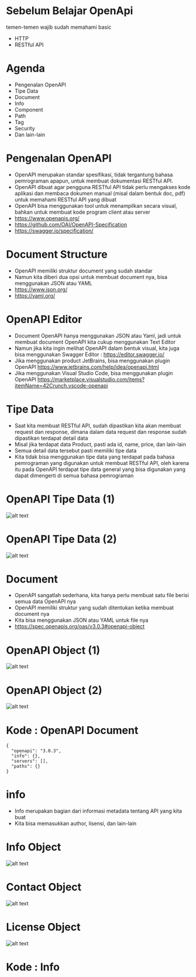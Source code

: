 # Sebelum Belajar OpenApi
temen-temen wajib sudah memahami basic
* HTTP
* RESTful API

# Agenda 
* Pengenalan OpenAPI 
* Tipe Data 
* Document 
* Info 
* Component 
* Path 
* Tag 
* Security 
* Dan lain-lain

# Pengenalan OpenAPI
* OpenAPI merupakan standar spesifikasi, tidak tergantung bahasa pemrograman apapun, untuk membuat dokumentasi RESTful API. 
* OpenAPI dibuat agar pengguna RESTful API tidak perlu mengakses kode aplikasi dan membaca dokumen manual (misal dalam bentuk doc, pdf) untuk memahami RESTful API yang dibuat 
* OpenAPI bisa menggunakan tool untuk menampilkan secara visual, bahkan untuk membuat kode program client atau server
* https://www.openapis.org/
* https://github.com/OAI/OpenAPI-Specification
* https://swagger.io/specification/ 

# Document Structure
* OpenAPI memiliki struktur document yang sudah standar 
* Namun kita diberi dua opsi untuk membuat document nya, bisa menggunakan JSON atau YAML
* https://www.json.org/
* https://yaml.org/ 

# OpenAPI Editor
* Document OpenAPI hanya menggunakan JSON atau Yaml, jadi untuk membuat document OpenAPI kita cukup menggunakan Text Editor 
* Namun jika kita ingin melihat OpenAPI dalam bentuk visual, kita juga bisa menggunakan Swagger Editor : https://editor.swagger.io/
* Jika menggunakan product JetBrains, bisa menggunakan plugin OpenAPI https://www.jetbrains.com/help/idea/openapi.html
* Jika menggunakan Visual Studio Code, bisa menggunakan plugin OpenAPI https://marketplace.visualstudio.com/items?itemName=42Crunch.vscode-openapi 

# Tipe Data
* Saat kita membuat RESTful API, sudah dipastikan kita akan membuat request dan response, dimana dalam data request dan response sudah dipastikan terdapat detail data 
* Misal jika terdapat data Product, pasti ada id, name, price, dan lain-lain 
* Semua detail data tersebut pasti memiliki tipe data 
* Kita tidak bisa menggunakan tipe data yang terdapat pada bahasa pemrograman yang digunakan untuk membuat RESTful API, oleh karena itu pada OpenAPI terdapat tipe data general yang bisa digunakan yang dapat dimengerti di semua bahasa pemrograman

# OpenAPI Tipe Data (1)
![alt text][doc1]

[doc1]: doc/Screenshot%20from%202022-02-12%2020-11-23.png "Doc1"

# OpenAPI Tipe Data (2)
![alt text][doc2]

[doc2]: doc/Screenshot%20from%202022-02-12%2020-18-22.png "Doc2"

# Document
* OpenAPI sangatlah sederhana, kita hanya perlu membuat satu file berisi semua data OpenAPI nya 
* OpenAPI memiliki struktur yang sudah ditentukan ketika membuat document nya 
* Kita bisa menggunakan JSON atau YAML untuk file nya
* https://spec.openapis.org/oas/v3.0.3#openapi-object 

# OpenAPI Object (1)
![alt text][doc3]

[doc3]: doc/Screenshot%20from%202022-02-12%2020-23-57.png "Doc3"

# OpenAPI Object (2)
![alt text][doc4]

[doc4]: doc/Screenshot%20from%202022-02-12%2020-26-12.png "Doc4"

# Kode : OpenAPI Document
```json5
{
  "openapi": "3.0.3",
  "info": {},
  "servers": [],
  "paths": {}
}
```

# info
* Info merupakan bagian dari informasi metadata tentang API yang kita buat 
* Kita bisa memasukkan author, lisensi, dan lain-lain

# Info Object
![alt text][doc6]

[doc6]: doc/Screenshot%20from%202022-02-12%2020-41-43.png "Doc6"

# Contact Object
![alt text][doc7]

[doc7]: doc/Screenshot%20from%202022-02-12%2020-47-46.png "Doc7"

# License Object
![alt text][doc8]

[doc8]: doc/Screenshot%20from%202022-02-12%2020-53-39.png "Doc8"

# Kode : Info
```json5

```